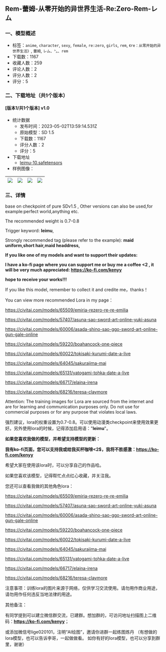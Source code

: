 ## Rem-蕾姆-从零开始的异世界生活-Re:Zero-Rem-レム
### 一、模型概述

- 标签：`anime`, `character`, `sexy`, `female`, `re:zero`, `girls`, `rem`, `《re：从零开始的异世界生活》`, `蕾姆`, `レム、㍕、rem`
- 下载数：1167
- 收藏人数：259
- 评论人数：2
- 评分人数：2
- 评分：5

### 二、下载地址（共1个版本）

#### [版本1/共1个版本] v1.0

- 统计数据
  - 发布时间：2023-05-02T13:59:14.531Z
  - 原始模型：SD 1.5
  - 下载数：1167
  - 评分人数：2
  - 评分：5
- 下载地址
  - [leimu-10.safetensors](https://civitai.com/api/download/models/60575)
- 样例图像：

| <img src="https://image.civitai.com/xG1nkqKTMzGDvpLrqFT7WA/72a88921-e64c-40df-9b31-739ad47c4d00/width=450/663629.jpeg" /> | <img src="https://image.civitai.com/xG1nkqKTMzGDvpLrqFT7WA/0879ffe4-362a-4741-012c-5580c2e8f700/width=450/662671.jpeg" /> | <img src="https://image.civitai.com/xG1nkqKTMzGDvpLrqFT7WA/94947215-0b27-4a96-b680-443ad7e92000/width=450/662674.jpeg" /> | <img src="https://image.civitai.com/xG1nkqKTMzGDvpLrqFT7WA/503efe41-054c-4744-7b4f-55ac9c792700/width=450/662668.jpeg" /> |
| ---- | ---- | ---- | ---- |


### 三、详情
<p>base on checkpoint of pure SDv1.5 , Other versions can also be used,for example:perfect world,anything etc.</p><p>The recommended weight is 0.7-0.8</p><p>Trigger keyword: <strong>leimu</strong>,</p><p>Strongly recommended tag (please refer to the example): <strong>maid uniform,short hair,maid headdress,</strong></p><p><strong>If you like one of my models and want to support their updates:</strong></p><p><strong>I have a ko-fi page where you can support me or buy me a coffee &lt;2 , it will be very much appreciated: </strong><a target="_blank" rel="ugc" href="https://ko-fi.com/kenyy"><strong>https://ko-fi.com/kenyy</strong></a></p><p></p><p><strong>hope to receive your works!!!</strong></p><p>If you like this model, remember to collect it and credite me，thanks！</p><p>You can view more recommended Lora in my page：</p><p><a target="_blank" rel="ugc" href="https://civitai.com/models/65509/emiria-rezero-re-re-emilia">https://civitai.com/models/65509/emiria-rezero-re-re-emilia</a></p><p><a target="_blank" rel="ugc" href="https://civitai.com/models/57407/asuna-sao-sword-art-online-yuki-asuna">https://civitai.com/models/57407/asuna-sao-sword-art-online-yuki-asuna</a></p><p><a target="_blank" rel="ugc" href="https://civitai.com/models/60006/asada-shino-sao-ggo-sword-art-online-gun-gale-online">https://civitai.com/models/60006/asada-shino-sao-ggo-sword-art-online-gun-gale-online</a></p><p><a target="_blank" rel="ugc" href="https://civitai.com/models/59220/boahancock-one-piece">https://civitai.com/models/59220/boahancock-one-piece</a></p><p><a target="_blank" rel="ugc" href="https://civitai.com/models/60022/tokisaki-kurumi-date-a-live">https://civitai.com/models/60022/tokisaki-kurumi-date-a-live</a></p><p><a target="_blank" rel="ugc" href="https://civitai.com/models/64045/sakurajima-mai">https://civitai.com/models/64045/sakurajima-mai</a></p><p><a target="_blank" rel="ugc" href="https://civitai.com/models/65131/yatogami-tohka-date-a-live">https://civitai.com/models/65131/yatogami-tohka-date-a-live</a></p><p><a target="_blank" rel="ugc" href="https://civitai.com/models/66717/elaina-irena">https://civitai.com/models/66717/elaina-irena</a></p><p><a target="_blank" rel="ugc" href="https://civitai.com/models/68216/teresa-claymore">https://civitai.com/models/68216/teresa-claymore</a></p><p>Attention: The training images for Lora are sourced from the internet and are for learning and communication purposes only. Do not use for commercial purposes or for any purpose that violates local laws.</p><p></p><p>强烈建议，lora的权重设置为0.7-0.8。可以使用动漫类checkpoint来使用效果更好。另外使用lora的时候，记得添加启用语："<strong>leimu</strong>"。</p><p><strong>如果您喜欢我做的模型，并希望支持模型的更新：</strong></p><p><strong>我有ko-fi页面，您可以支持我或给我买杯咖啡&lt;2$，我将不胜感激：</strong><a target="_blank" rel="ugc" href="https://ko-fi.com/kenyy"><strong>https://ko-fi.com/kenyy</strong></a></p><p></p><p>希望大家在使用该lora时，可以分享自己的作品哈。</p><p>如果您喜欢该模型，记得帮忙点点红心收藏，并关注我。</p><p>您还可以查看我做的其他角色lora：</p><p><a target="_blank" rel="ugc" href="https://civitai.com/models/65509/emiria-rezero-re-re-emilia">https://civitai.com/models/65509/emiria-rezero-re-re-emilia</a></p><p><a target="_blank" rel="ugc" href="https://civitai.com/models/57407/asuna-sao-sword-art-online-yuki-asuna">https://civitai.com/models/57407/asuna-sao-sword-art-online-yuki-asuna</a></p><p><a target="_blank" rel="ugc" href="https://civitai.com/models/60006/asada-shino-sao-ggo-sword-art-online-gun-gale-online">https://civitai.com/models/60006/asada-shino-sao-ggo-sword-art-online-gun-gale-online</a></p><p><a target="_blank" rel="ugc" href="https://civitai.com/models/59220/boahancock-one-piece">https://civitai.com/models/59220/boahancock-one-piece</a></p><p><a target="_blank" rel="ugc" href="https://civitai.com/models/60022/tokisaki-kurumi-date-a-live">https://civitai.com/models/60022/tokisaki-kurumi-date-a-live</a></p><p><a target="_blank" rel="ugc" href="https://civitai.com/models/64045/sakurajima-mai">https://civitai.com/models/64045/sakurajima-mai</a></p><p><a target="_blank" rel="ugc" href="https://civitai.com/models/65131/yatogami-tohka-date-a-live">https://civitai.com/models/65131/yatogami-tohka-date-a-live</a></p><p><a target="_blank" rel="ugc" href="https://civitai.com/models/66717/elaina-irena">https://civitai.com/models/66717/elaina-irena</a></p><p><a target="_blank" rel="ugc" href="https://civitai.com/models/68216/teresa-claymore">https://civitai.com/models/68216/teresa-claymore</a></p><p>注意事项：训练lora的图片来源于网络，仅供学习交流使用。请勿用作商业用途，请勿用作任何违反当地法律的用途。</p><p></p><p>其他备注：</p><p>有同学提到可以建立微信群交流，已建群。想加群的，可访问地址扫描图上二维码：<a target="_blank" rel="ugc" href="https://ko-fi.com/kenyy"><strong>https://ko-fi.com/kenyy</strong></a>；</p><p>或添加微信号lige020101，注明“AI绘图”，邀请你进群一起练图炼丹 （有想做的lora模型，也可以告诉李哥，一起做做看。 如你有好的lora模型，也可以分享到群里，谢谢）</p><p></p><p></p>